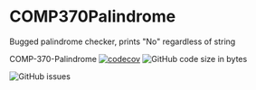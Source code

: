 # COMP370Palindrome
Bugged palindrome checker, prints "No" regardless of string

COMP-370-Palindrome
[![codecov](https://codecov.io/gh/OVUSA/COMP370Palindrome/branch/main/graph/badge.svg?token=WbtIUf5hNM)](https://codecov.io/gh/OVUSA/COMP370Palindrome)
![GitHub code size in bytes](https://img.shields.io/github/languages/code-size/OVUSA/COMP370Palindrome)

![GitHub issues](https://img.shields.io/github/issues/OVUSA/COMP370Palindrome)
